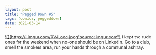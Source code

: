 ```yaml
---
layout: post
title: "Pegged Down #5"
tags: [comics, peggeddown]
date: 2021-03-14
---
```

<!-- #86 -->
[![](https://i.imgur.com/0VJLace.jpeg"source: imgur.com")](https://i.imgur.com/0VJLace.jpeg)
I kept the rude ones for the weekend when no-one should be on LinkedIn. Go to a club, smell the smokers area, run your hands through a communal ashtray.
